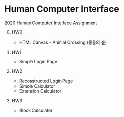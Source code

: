 # Human Computer Interface
2020 Human Computer Interface Assignment

0. HW0
    * HTML Canvas - Animal Crossing (동물의 숲)


1. HW1
    * Simple Login Page
    
2. HW2
    * Reconstructed Login Page
    * Simple Calculator
    * Extension Calculator 

3. HW3
    * Block Calculator 
